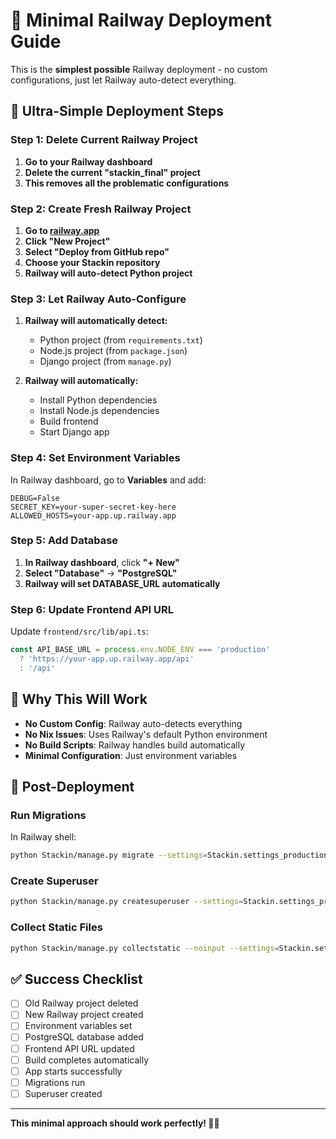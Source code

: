 # 🚂 Minimal Railway Deployment Guide

This is the **simplest possible** Railway deployment - no custom configurations, just let Railway auto-detect everything.

## 🚀 **Ultra-Simple Deployment Steps**

### Step 1: Delete Current Railway Project
1. **Go to your Railway dashboard**
2. **Delete the current "stackin_final" project**
3. **This removes all the problematic configurations**

### Step 2: Create Fresh Railway Project
1. **Go to [railway.app](https://railway.app)**
2. **Click "New Project"**
3. **Select "Deploy from GitHub repo"**
4. **Choose your Stackin repository**
5. **Railway will auto-detect Python project**

### Step 3: Let Railway Auto-Configure
1. **Railway will automatically detect:**
   - Python project (from `requirements.txt`)
   - Node.js project (from `package.json`)
   - Django project (from `manage.py`)

2. **Railway will automatically:**
   - Install Python dependencies
   - Install Node.js dependencies
   - Build frontend
   - Start Django app

### Step 4: Set Environment Variables
In Railway dashboard, go to **Variables** and add:

```env
DEBUG=False
SECRET_KEY=your-super-secret-key-here
ALLOWED_HOSTS=your-app.up.railway.app
```

### Step 5: Add Database
1. **In Railway dashboard**, click **"+ New"**
2. **Select "Database"** → **"PostgreSQL"**
3. **Railway will set DATABASE_URL automatically**

### Step 6: Update Frontend API URL
Update `frontend/src/lib/api.ts`:

```typescript
const API_BASE_URL = process.env.NODE_ENV === 'production' 
  ? 'https://your-app.up.railway.app/api'
  : '/api'
```

## 🎯 **Why This Will Work**

- **No Custom Config**: Railway auto-detects everything
- **No Nix Issues**: Uses Railway's default Python environment
- **No Build Scripts**: Railway handles build automatically
- **Minimal Configuration**: Just environment variables

## 🔧 **Post-Deployment**

### Run Migrations
In Railway shell:
```bash
python Stackin/manage.py migrate --settings=Stackin.settings_production
```

### Create Superuser
```bash
python Stackin/manage.py createsuperuser --settings=Stackin.settings_production
```

### Collect Static Files
```bash
python Stackin/manage.py collectstatic --noinput --settings=Stackin.settings_production
```

## ✅ **Success Checklist**

- [ ] Old Railway project deleted
- [ ] New Railway project created
- [ ] Environment variables set
- [ ] PostgreSQL database added
- [ ] Frontend API URL updated
- [ ] Build completes automatically
- [ ] App starts successfully
- [ ] Migrations run
- [ ] Superuser created

---

**This minimal approach should work perfectly! 🚂✨**
